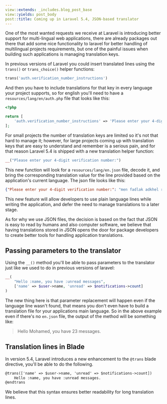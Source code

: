 ```yaml
---
view::extends: _includes.blog_post_base
view::yields: post_body
post::title: Coming up in Laravel 5.4, JSON-based translator
---
```


One of the most wanted requests we receive at Laravel is introducing better support for multi-lingual web applications, there are already packages out there that add some nice functionality to laravel for better handling of multilingual projects requirements, but one of the painful issues when building such applications is managing translation keys.

In previous versions of Laravel you could insert translated lines using the `trans()` or `trans_choice()` helper functions:

```php
trans('auth.verification_number_instructions')
```

And then you have to include translations for that key in every language your project supports, so for english you'll need to have a `resources/lang/en/auth.php` file that looks like this:

```php
<?php

return [
	'auth.verification_number_instructions' => 'Please enter your 4-digit verification number:'
];
```

For small projects the number of translation keys are limited so it's not that hard to manage it; however, for large projects coming up with translation keys that are easy to understand and remember is a serious pain, and for that reason Laravel 5.4 is shipped with a new translation helper function:

```php
__("Please enter your 4-digit verification number:")
```

This new function will look for a `resources/lang/en.json` file, decode it, and bring the corresponding translation value for the line provided based on the application's current language. The json file looks like this:

```json
{"Please enter your 4-digit verification number:": "men fadlak adkhel raqam al tareef"}
```

This new feature will allow developers to use plain language lines while writing the application, and defer the need to manage translations to a later stage.

As for why we use JSON files, the decision is based on the fact that JSON is easy to read by humans and also computer software, we believe that having translations stored in JSON opens the door for package developers to create better tools for handling application translations.

## Passing parameters to the translator

Using the `__()` method you'll be able to pass parameters to the translator just like we used to do in previous versions of laravel:

```php
__(
	"Hello :name, you have :unread messages", 
	['name' => $user->name, 'unread' => $notifications->count]
)
```

The new thing here is that parameter replacement will happen even if the language line wasn't found, that means you don't even have to build a translation file for your applications main language. So in the above example even if there's no `en.json` file, the output of the method will be something like:

> Hello Mohamed, you have 23 messages.

## Translation lines in Blade

In version 5.4, Laravel introduces a new enhancement to the `@trans` blade directive, you'll be able to do the following.

```html
@trans(['name' => $user->name, 'unread' => $notifications->count])
	Hello :name, you have :unread messages.
@endtrans
```

We believe that this syntax ensures better readability for long translation lines.